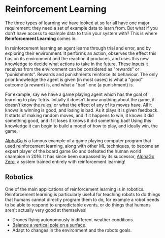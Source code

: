 # Reinforcement Learning

The three types of learning we have looked at so far all have one major requirement: they need a set of example data to learn from.
But what if you don’t have access to example data to train your system with?
This is where **Reinforcement Learning** comes in.

In reinforcement learning an agent learns through trial and error, and by exploring their environment.
It performs an action, observes the effect this has on its environment and the reaction it produces, and uses this new knowledge to decide what actions to take in the future.
These inputs it receives from the environment can be considered as "rewards" or "punishments". Rewards and punishments reinforce its behaviour.
The only prior knowledge the agent is given (in most cases) is what a "good" outcome (a reward) is, and what a "bad" one (a punishment) is.

For example, say we have a game playing agent which has the goal of learning to play Tetris. Initially it doesn’t know anything about the game, it doesn’t know the rules, or what the effect of any of its moves have. All it knows is winning is good, and losing is bad. As it plays it is given feedback. It starts of making random moves, and if it happens to win, it knows it did something good, and if it loses it knows it did something bad! Using this knowledge it can begin to build a model of how to play, and ideally win, the game.

[AlphaGo](https://en.wikipedia.org/wiki/AlphaGo) is a famous example of a game playing computer program that used reinforcement learning, along with other ML techniques, to become an expert player of the board game Go and defeated the human world champion in 2016. It has since been surpassed by its successor, [AlphaGo Zero](https://en.wikipedia.org/wiki/AlphaGo_Zero), a system trained entirely with reinforcement learning!

## Robotics

One of the main applications of reinforcement learning is in robotics.
Reinforcement learning is particularly useful for teaching robots to do things that humans cannot directly program them to do, for example a robot needs to be able to respond to unpredictable events, or do things that humans aren't actually very good at themselves!

- Drones flying autonomously in different weather conditions.
- [Balance a vertical pole on a surface](https://www.youtube.com/watch?v=XxFZ-VStApo).
- Adapt to changes in the environment and the robots goals.




<!-- Add agent diagram that is more robot like -->
